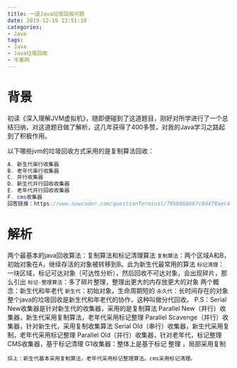 ```yaml
---
title: 一道Java垃圾回收问题
date: 2019-12-19 12:51:19
categories: 
- Java
tags:
- Java
- Java垃圾回收
- 牛客网
---
```


# 背景

初读《深入理解JVM虚拟机》，随即便碰到了这道题目，刚好对所学进行了一个总结归纳，对这道题目做了解析，这几年获得了400多赞，对我的Java学习之路起到了积极作用。

<!-- more -->

以下哪些jvm的垃圾回收方式采用的是复制算法回收：

```java
A. 新生代串行收集器
B. 老年代串行收集器
C. 并行收集器
D. 新生代并行回收收集器
E. 老年代并行回收收集器
F. cms收集器
回答链接：https://www.nowcoder.com/questionTerminal/795b066b67c84478aec4dc400b3d0153?toCommentId=88925
```



# 解析

两个最基本的java回收算法：复制算法和标记清理算法
`复制算法`：两个区域A和B，初始对象在A，继续存活的对象被转移到B。此为新生代最常用的算法
`标记清理`：一块区域，标记可达对象（可达性分析），然后回收不可达对象，会出现碎片，那么引出
`标记-整理算法`：多了碎片整理，整理出更大的内存放更大的对象
两个概念：新生代和年老代
`新生代`：初始对象，生命周期短的
`永久代`：长时间存在的对象
整个java的垃圾回收是新生代和年老代的协作，这种叫做分代回收。
P.S：Serial New收集器是针对新生代的收集器，采用的是复制算法
Parallel New（并行）收集器，新生代采用复制算法，老年代采用标记整理
Parallel Scavenge（并行）收集器，针对新生代，采用复制收集算法
Serial Old（串行）收集器，新生代采用复制，老年代采用标记整理
Parallel Old（并行）收集器，针对老年代，标记整理
CMS收集器，基于标记清理
G1收集器：整体上是基于标记 整理 ，局部采用复制

`综上：新生代基本采用复制算法，老年代采用标记整理算法。cms采用标记清理。`
